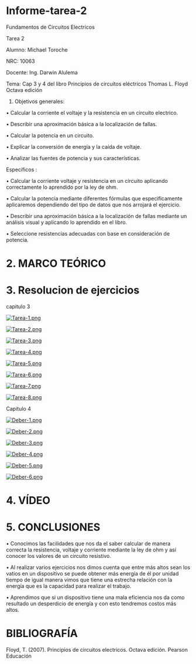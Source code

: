 # Informe-tarea-2
Fundamentos de Circuitos Electricos

Tarea 2

Alumno: Michael Toroche

NRC: 10063

Docente: Ing. Darwin Alulema

Tema: Cap 3 y 4 del libro Principios de circuitos eléctricos Thomas L. Floyd Octava edición

1. Objetivos
generales:

• Calcular la corriente el voltaje y la resistencia en un circuito electrico.

• Describir una aproximación básica a la localización de fallas.

• Calcular la potencia en un circuito.

• Explicar la conversión de energía y la caída de voltaje.

• Analizar las fuentes de potencia y sus características.

Especificos :

• Calcular la corriente voltaje y resistencia en un circuito aplicando correctamente lo aprendido por la ley de ohm.

• Calcular la potencia mediante diferentes fórmulas que especificamente aplicaremos dependiendo del tipo de datos que nos arrojará el ejercicio.

• Describir una aproximación básica a la localización de fallas mediante un análisis visual y aplicando lo aprendido en el libro.

• Seleccione resistencias adecuadas con base en consideración de potencia.

# 2. MARCO TEÓRICO

# 3. Resolucion de ejercicios

capitulo 3

[![Tarea-1.png](https://i.postimg.cc/kXS3qhQr/Tarea-1.png)](https://postimg.cc/VdzHFgZ4)

[![Tarea-2.png](https://i.postimg.cc/vBTkjPYN/Tarea-2.png)](https://postimg.cc/nj839GQ4)

[![Tarea-3.png](https://i.postimg.cc/bdc5ZpQ7/Tarea-3.png)](https://postimg.cc/bSggMXVg)

[![Tarea-4.png](https://i.postimg.cc/dtGs40ST/Tarea-4.png)](https://postimg.cc/kBXP57Cn)

[![Tarea-5.png](https://i.postimg.cc/jjSRx4qz/Tarea-5.png)](https://postimg.cc/dhpbndy1)

[![Tarea-6.png](https://i.postimg.cc/fTCFznVr/Tarea-6.png)](https://postimg.cc/xckg5Zyv)

[![Tarea-7.png](https://i.postimg.cc/Qx84n4fk/Tarea-7.png)](https://postimg.cc/V5hWJRQd)

[![Tarea-8.png](https://i.postimg.cc/nh53rHp0/Tarea-8.png)](https://postimg.cc/7533QrC2)

Capitulo 4

[![Deber-1.png](https://i.postimg.cc/vmYm0FCt/Deber-1.png)](https://postimg.cc/LJWRs79J)

[![Deber-2.png](https://i.postimg.cc/nhkmFkJT/Deber-2.png)](https://postimg.cc/Jss0KjtB)

[![Deber-3.png](https://i.postimg.cc/6p97mvvZ/Deber-3.png)](https://postimg.cc/VdVLS54s)

[![Deber-4.png](https://i.postimg.cc/fTWD4j8M/Deber-4.png)](https://postimg.cc/rzHvxW6H)

[![Deber-5.png](https://i.postimg.cc/C1HTXzDZ/Deber-5.png)](https://postimg.cc/Vr6VbsK1)

[![Deber-6.png](https://i.postimg.cc/0j234ZP3/Deber-6.png)](https://postimg.cc/N9Sp96y7)

# 4. VÍDEO


# 5. CONCLUSIONES

• Conocimos las facilidades que nos da el saber calcular de manera correcta la resistencia, voltaje y corriente mediante la ley de ohm y así conocer los valores de un circuito resistivo.

• Al realizar varios ejercicios nos dimos cuenta que entre más altos sean los vatios en un dispositivo se puede obtener más energía de él por unidad tiempo de igual manera vimos que tiene una estrecha relación con la energía que es la capacidad para realizar el trabajo.

• Aprendimos que si un dispositivo tiene una mala eficiencia nos da como resultado un desperdicio de energía y con esto tendremos costos más altos.

# BIBLIOGRAFÍA

Floyd, T. (2007). Principios de circuitos electricos. Octava edición. Pearson Educación

